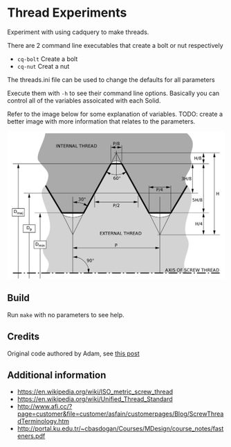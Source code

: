 # Thread Experiments

Experiment with using cadquery to make threads.

There are 2 command line executables that create a bolt or nut respectively

- `cq-bolt` Create a bolt
- `cq-nut` Creat a nut

The threads.ini file can be used to change the defaults for all parameters

Execute them with `-h` to see their command line options. Basically you
can control all of the variables assoicated with each Solid.


Refer to the image below for some explanation of variables.
TODO: create a better image with more information that relates to the parameters.

![](./images/iso-metric-screw-thread.png)

## Build

Run `make` with no parameters to see help.

## Credits
Original code authored by Adam, see [this post](https://groups.google.com/g/cadquery/c/5kVRpECcxAU/m/7no7_ja6AAAJ)

## Additional information

- https://en.wikipedia.org/wiki/ISO_metric_screw_thread
- https://en.wikipedia.org/wiki/Unified_Thread_Standard
- http://www.afi.cc/?page=customer&file=customer/asfain/customerpages/Blog/ScrewThreadTerminology.htm
- http://portal.ku.edu.tr/~cbasdogan/Courses/MDesign/course_notes/fasteners.pdf
